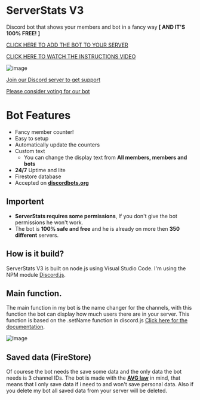 # ServerStats V3
Discord bot that shows your members and bot in a fancy way **[ AND IT'S 100% FREE! ]**

[CLICK HERE TO ADD THE BOT TO YOUR SERVER](https://discordapp.com/api/oauth2/authorize?client_id=458276816071950337&permissions=1068048&scope=bot)

[CLICK HERE TO WATCH THE INSTRUCTIONS VIDEO](https://vimeo.com/316592316/b7bd1ea09b)

![image](https://cdn.discordapp.com/attachments/465201693538254848/522071468138299393/banner.png)

[Join our Discord server to get support](https://discordapp.com/invite/bZt8WkS)

[Please consider voting for our bot](https://discordbots.org/bot/458276816071950337/vote)


# Bot Features

* Fancy member counter!
* Easy to setup
* Automatically update the counters
* Custom text
     * You can change the display text from **All members, members and bots**
* **24/7** Uptime and lite
* Firestore database
* Accepted on [**discordbots.org**](https://discordbots.org/bot/458276816071950337)

## Importent

* **ServerStats requires some permissions**, If you don't give the bot permissions he won't work.
* The bot is **100% safe and free** and he is already on more then **350 different** servers.

## How is it build?

ServerStats V3 is built on node.js using Visual Studio Code. I'm using the NPM module [Discord.js](https://discord.js.org/#/).

## Main function.

The main function in my bot is the name changer for the channels, with this function the bot can display how much users there are in your server.
This function is based on the .setName function in discord.js [Click here for the documentation](https://discord.js.org/#/docs/main/stable/class/VoiceChannel?scrollTo=setName).

![Image](https://cdn.discordapp.com/attachments/465201693538254848/522082030029242374/setName.png)

## Saved data (FireStore)

Of courese the bot needs the save some data and the only data the bot needs is 3 channel IDs.
The bot is made with the [**AVG law**](https://www.amsadvocaten.com/blog/intellectual-property-law-in-the-netherlands/are-you-ready-for-the-new-general-data-protection-regulation-avg/) in mind, that means that I only save data if i need to and won't save personal data.
Also if you delete my bot all saved data from your server will be deleted.
